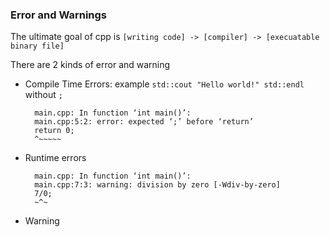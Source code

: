 ### Error and Warnings

The ultimate goal of cpp is `[writing code] -> [compiler] -> [execuatable binary file]`

There are 2 kinds of error and warning

- Compile Time Errors: example `std::cout "Hello world!" std::endl` without `;`

		main.cpp: In function ‘int main()’:
		main.cpp:5:2: error: expected ‘;’ before ‘return’
		return 0;
		^~~~~~


- Runtime errors

		main.cpp: In function ‘int main()’:
		main.cpp:7:3: warning: division by zero [-Wdiv-by-zero]
		7/0;
		~^~

- Warning